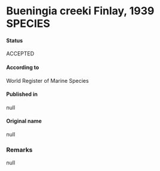 Bueningia creeki Finlay, 1939 SPECIES
=======

#### Status
ACCEPTED

#### According to
World Register of Marine Species

#### Published in
null

#### Original name
null

### Remarks
null